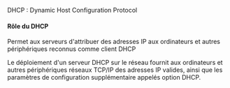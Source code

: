 
DHCP : Dynamic Host Configuration Protocol


#### Rôle du DHCP

Permet aux serveurs d'attribuer des adresses IP aux ordinateurs et autres périphériques reconnus comme client DHCP

Le déploiement d'un serveur DHCP sur le réseau fournit aux ordinateurs et autres périphériques réseaux TCP/IP des adresses IP valides, ainsi que les paramètres de configuration supplémentaire appelés option DHCP.

